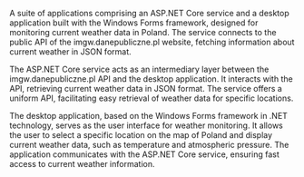 A suite of applications comprising an ASP.NET Core service and a desktop application built with the Windows Forms framework, designed for monitoring current weather data in Poland. The service connects to the public API of the imgw.danepubliczne.pl website, fetching information about current weather in JSON format.

The ASP.NET Core service acts as an intermediary layer between the imgw.danepubliczne.pl API and the desktop application. It interacts with the API, retrieving current weather data in JSON format. The service offers a uniform API, facilitating easy retrieval of weather data for specific locations.

The desktop application, based on the Windows Forms framework in .NET technology, serves as the user interface for weather monitoring. It allows the user to select a specific location on the map of Poland and display current weather data, such as temperature and atmospheric pressure. The application communicates with the ASP.NET Core service, ensuring fast access to current weather information.
